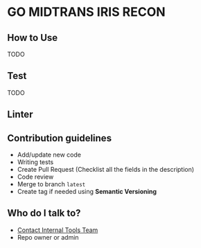 # GO MIDTRANS IRIS RECON

## How to Use
TODO

## Test
TODO

## Linter

## Contribution guidelines
- Add/update new code
- Writing tests
- Create Pull Request (Checklist all the fields in the description)
- Code review
- Merge to branch `latest`
- Create tag if needed using **Semantic Versioning**

## Who do I talk to?
- [Contact Internal Tools Team](https://moladin.atlassian.net/wiki/spaces/FC/overview)
- Repo owner or admin